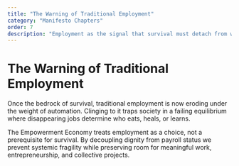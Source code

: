 ```yaml
---
title: "The Warning of Traditional Employment"
category: "Manifesto Chapters"
order: 7
description: "Employment as the signal that survival must detach from wage labour."
---
```


# The Warning of Traditional Employment

Once the bedrock of survival, traditional employment is now eroding under the weight of automation. Clinging to it traps society in a failing equilibrium where disappearing jobs determine who eats, heals, or learns.

The Empowerment Economy treats employment as a choice, not a prerequisite for survival. By decoupling dignity from payroll status we prevent systemic fragility while preserving room for meaningful work, entrepreneurship, and collective projects.
